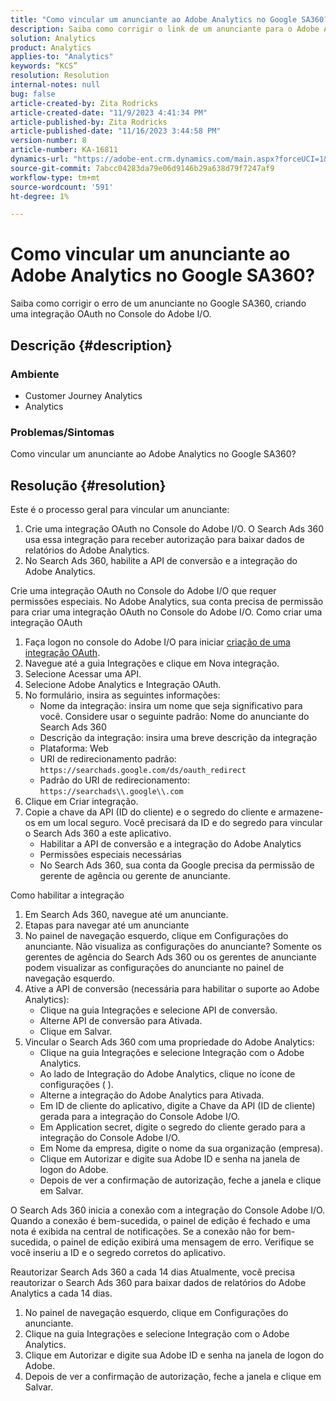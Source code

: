 ```yaml
---
title: "Como vincular um anunciante ao Adobe Analytics no Google SA360?"
description: Saiba como corrigir o link de um anunciante para o Adobe Analytics.
solution: Analytics
product: Analytics
applies-to: "Analytics"
keywords: “KCS”
resolution: Resolution
internal-notes: null
bug: false
article-created-by: Zita Rodricks
article-created-date: "11/9/2023 4:41:34 PM"
article-published-by: Zita Rodricks
article-published-date: "11/16/2023 3:44:58 PM"
version-number: 8
article-number: KA-16811
dynamics-url: "https://adobe-ent.crm.dynamics.com/main.aspx?forceUCI=1&pagetype=entityrecord&etn=knowledgearticle&id=4b21d7d5-1e7f-ee11-8179-6045bd006b3d"
source-git-commit: 7abcc04283da79e06d9146b29a638d79f7247af9
workflow-type: tm+mt
source-wordcount: '591'
ht-degree: 1%

---
```


# Como vincular um anunciante ao Adobe Analytics no Google SA360?


Saiba como corrigir o erro de um anunciante no Google SA360, criando uma integração OAuth no Console do Adobe I/O.

## Descrição {#description}


### <b>Ambiente</b>

- Customer Journey Analytics
- Analytics




### <b>Problemas/Sintomas</b>

Como vincular um anunciante ao Adobe Analytics no Google SA360?


## Resolução {#resolution}


Este é o processo geral para vincular um anunciante:

1. Crie uma integração OAuth no Console do Adobe I/O. O Search Ads 360 usa essa integração para receber autorização para baixar dados de relatórios do Adobe Analytics.
2. No Search Ads 360, habilite a API de conversão e a integração do Adobe Analytics.


Crie uma integração OAuth no Console do Adobe I/O que requer permissões especiais. No Adobe Analytics, sua conta precisa de permissão para criar uma integração OAuth no Console do Adobe I/O. Como criar uma integração OAuth

1. Faça logon no console do Adobe I/O para iniciar [criação de uma integração OAuth](https://developer.adobe.com/developer-console/docs/guides/#!AdobeDocs/adobeio-auth/master/AuthenticationOverview/OAuthIntegration.md).
2. Navegue até a guia Integrações e clique em Nova integração.
3. Selecione Acessar uma API.
4. Selecione Adobe Analytics e Integração OAuth.
5. No formulário, insira as seguintes informações:
   - Nome da integração: insira um nome que seja significativo para você. Considere usar o seguinte padrão: Nome do anunciante do Search Ads 360
   - Descrição da integração: insira uma breve descrição da integração
   - Plataforma: Web
   - URI de redirecionamento padrão: `https://searchads.google.com/ds/oauth_redirect`
   - Padrão do URI de redirecionamento: `https://searchads\\.google\\.com`
6. Clique em Criar integração.
7. Copie a chave da API (ID do cliente) e o segredo do cliente e armazene-os em um local seguro. Você precisará da ID e do segredo para vincular o Search Ads 360 a este aplicativo.
   - Habilitar a API de conversão e a integração do Adobe Analytics
   - Permissões especiais necessárias
   - No Search Ads 360, sua conta da Google precisa da permissão de gerente de agência ou gerente de anunciante.


Como habilitar a integração

1. Em Search Ads 360, navegue até um anunciante.
2. Etapas para navegar até um anunciante
3. No painel de navegação esquerdo, clique em Configurações do anunciante.    Não visualiza as configurações do anunciante? Somente os gerentes de agência do Search Ads 360 ou os gerentes de anunciante podem visualizar as configurações do anunciante no painel de navegação esquerdo.
4. Ative a API de conversão (necessária para habilitar o suporte ao Adobe Analytics):
   - Clique na guia Integrações e selecione API de conversão.
   - Alterne API de conversão para Ativada.
   - Clique em Salvar.
5. Vincular o Search Ads 360 com uma propriedade do Adobe Analytics:
   - Clique na guia Integrações e selecione Integração com o Adobe Analytics.
   - Ao lado de Integração do Adobe Analytics, clique no ícone de configurações ( ).
   - Alterne a integração do Adobe Analytics para Ativada.
   - Em ID de cliente do aplicativo, digite a Chave da API (ID de cliente) gerada para a integração do Console Adobe I/O.
   - Em Application secret, digite o segredo do cliente gerado para a integração do Console Adobe I/O.
   - Em Nome da empresa, digite o nome da sua organização (empresa).
   - Clique em Autorizar e digite sua Adobe ID e senha na janela de logon do Adobe.
   - Depois de ver a confirmação de autorização, feche a janela e clique em Salvar.


O Search Ads 360 inicia a conexão com a integração do Console Adobe I/O. Quando a conexão é bem-sucedida, o painel de edição é fechado e uma nota é exibida na central de notificações. Se a conexão não for bem-sucedida, o painel de edição exibirá uma mensagem de erro. Verifique se você inseriu a ID e o segredo corretos do aplicativo.

Reautorizar Search Ads 360 a cada 14 dias Atualmente, você precisa reautorizar o Search Ads 360 para baixar dados de relatórios do Adobe Analytics a cada 14 dias.

1. No painel de navegação esquerdo, clique em Configurações do anunciante.
2. Clique na guia Integrações e selecione Integração com o Adobe Analytics.
3. Clique em Autorizar e digite sua Adobe ID e senha na janela de logon do Adobe.
4. Depois de ver a confirmação de autorização, feche a janela e clique em Salvar.


